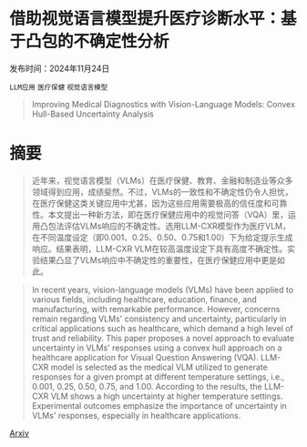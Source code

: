 # 借助视觉语言模型提升医疗诊断水平：基于凸包的不确定性分析

发布时间：2024年11月24日

`LLM应用` `医疗保健` `视觉语言模型`

> Improving Medical Diagnostics with Vision-Language Models: Convex Hull-Based Uncertainty Analysis

# 摘要

> 近年来，视觉语言模型（VLMs）在医疗保健、教育、金融和制造业等众多领域得到应用，成绩斐然。不过，VLMs的一致性和不确定性仍令人担忧，在医疗保健这类关键应用中尤甚，因为这些应用需要极高的信任度和可靠性。本文提出一种新方法，即在医疗保健应用中的视觉问答（VQA）里，运用凸包法评估VLMs响应的不确定性。选用LLM-CXR模型作为医疗VLM，在不同温度设定（即0.001、0.25、0.50、0.75和1.00）下为给定提示生成响应。结果表明，LLM-CXR VLM在较高温度设定下具有高度不确定性。实验结果凸显了VLMs响应中不确定性的重要性，在医疗保健应用中更是如此。

> In recent years, vision-language models (VLMs) have been applied to various fields, including healthcare, education, finance, and manufacturing, with remarkable performance. However, concerns remain regarding VLMs' consistency and uncertainty, particularly in critical applications such as healthcare, which demand a high level of trust and reliability. This paper proposes a novel approach to evaluate uncertainty in VLMs' responses using a convex hull approach on a healthcare application for Visual Question Answering (VQA). LLM-CXR model is selected as the medical VLM utilized to generate responses for a given prompt at different temperature settings, i.e., 0.001, 0.25, 0.50, 0.75, and 1.00. According to the results, the LLM-CXR VLM shows a high uncertainty at higher temperature settings. Experimental outcomes emphasize the importance of uncertainty in VLMs' responses, especially in healthcare applications.

[Arxiv](https://arxiv.org/abs/2412.00056)